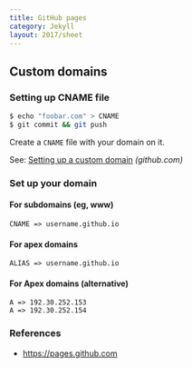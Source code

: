 ```yaml
---
title: GitHub pages
category: Jekyll
layout: 2017/sheet
---
```


## Custom domains

### Setting up CNAME file

```sh
$ echo "foobar.com" > CNAME
$ git commit && git push
```

Create a `CNAME` file with your domain on it.

See: [Setting up a custom domain](https://help.github.com/articles/quick-start-setting-up-a-custom-domain/) _(github.com)_

### Set up your domain

#### For subdomains (eg, www)

```
CNAME => username.github.io
```

#### For apex domains

```
ALIAS => username.github.io
```

#### For Apex domains (alternative)

```
A => 192.30.252.153
A => 192.30.252.154
```

### References

<!-- {.-one-column} -->

* <https://pages.github.com>
